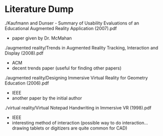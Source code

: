 Literature Dump
===============

./Kaufmann and Dunser - Summary of Usability Evaluations of an Educational Augmented Reality Application (2007).pdf
* paper given by Dr. McMahan

./augmented reality/Trends in Augmented Reality Tracking, Interaction and Display (2008).pdf
* ACM
* decent trends paper (useful for finding other papers)

./augmented reality/Designing Immersive Virtual Reality for Geometry Education (2006).pdf
* IEEE
* another paper by the initial author

./virtual reality/Virtual Notepad Handwriting in Immersive VR (1998).pdf
* IEEE
* interesting method of interaction (possible way to do interaction...  drawing tablets or digitizers are quite common for CAD)
